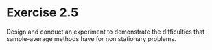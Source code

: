 # Exercise 2.5
Design and conduct an experiment to demonstrate the difficulties that sample-average methods have for non stationary problems.